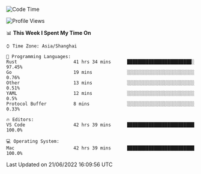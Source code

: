 <!--START_SECTION:waka-->
![Code Time](http://img.shields.io/badge/Code%20Time-1%2C425%20hrs%204%20mins-blue)

![Profile Views](http://img.shields.io/badge/Profile%20Views-13-blue)

📊 **This Week I Spent My Time On** 

```text
⌚︎ Time Zone: Asia/Shanghai

💬 Programming Languages: 
Rust                     41 hrs 34 mins      ████████████████████████░   97.45% 
Go                       19 mins             ░░░░░░░░░░░░░░░░░░░░░░░░░   0.76% 
Other                    13 mins             ░░░░░░░░░░░░░░░░░░░░░░░░░   0.51% 
YAML                     12 mins             ░░░░░░░░░░░░░░░░░░░░░░░░░   0.5% 
Protocol Buffer          8 mins              ░░░░░░░░░░░░░░░░░░░░░░░░░   0.33%

🔥 Editors: 
VS Code                  42 hrs 39 mins      █████████████████████████   100.0%

💻 Operating System: 
Mac                      42 hrs 39 mins      █████████████████████████   100.0%

```


 Last Updated on 21/06/2022 16:09:56 UTC
<!--END_SECTION:waka-->
